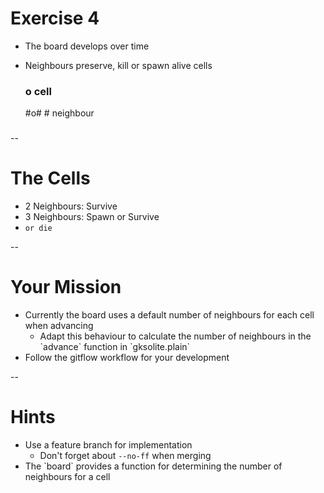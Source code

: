 # Exercise 4

* The board develops over time
* Neighbours preserve, kill or spawn alive cells


	###		o cell
	#o#		# neighbour
	###

--

# The Cells

* 2 Neighbours: Survive
* 3 Neighbours: Spawn or Survive
* `or die`

--

# Your Mission

* Currently the board uses a default number of neighbours for each cell when advancing <!-- .element: class="fragment" -->
	* <!-- .element: class="fragment" --> Adapt this behaviour to calculate the number of neighbours in the `advance` function in `gksolite.plain`
* <!-- .element: class="fragment" --> Follow the gitflow workflow for your development

--


# Hints

* Use a feature branch for implementation
	* Don't forget about `--no-ff` when merging
* <!-- .element: class="fragment" --> The `board` provides a function for determining the number of neighbours for a cell
